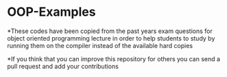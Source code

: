 # OOP-Examples
*These codes have been copied from the past years exam questions for object oriented programming lecture in order to help students to study by running them on the compiler instead of the available hard copies

*If you think that you can improve this repository for others you can send a pull request and add your contributions
